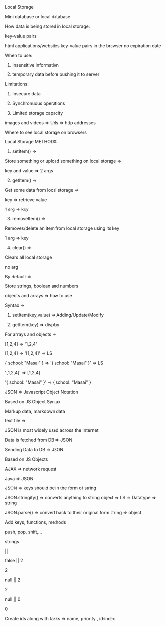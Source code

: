 Local Storage

Mini database or local database

How data is being stored in local storage:

key-value pairs

html applications/websites
key-value pairs in the browser
no expiration date

When to use:

1. Insensitive information

2. temporary data before pushing it to server

Limitations:

1. Insecure data

2. Synchronuous operations

3. Limited storage capacity

images and videos => Urls => http addresses

Where to see local storage on browsers

Local Storage METHODS:

1. setItem() =>

Store something or upload something on local storage =>

key and value => 2 args

2. getItem() =>

Get some data from local storage =>

key => retrieve value

1 arg => key

3. removeItem() =>

Removes/delete an item from local storage using its key

1 arg => key

4. clear() =>

Clears all local storage

no arg

By default =>

Store strings, boolean and numbers

objects and arrays => how to use

Syntax =>

1. setItem(key,value) => Adding/Update/Modify

2. getItem(key) => display

For arrays and objects =>

[1,2,4] => '1,2,4'

[1,2,4] => '[1,2,4]' => LS

{ school: "Masai" } => '{ school: "Masai" }' => LS

'[1,2,4]' => [1,2,4]

'{ school: "Masai" }' => { school: "Masai" }

JSON =>
Javascript Object Notation

Based on JS Object Syntax

Markup data, markdown data

text file =>

JSON is most widely used across the Internet

Data is fetched from DB => JSON

Sending Data to DB => JSON

Based on JS Objects

AJAX => network request

Java => JSON

JSON => keys should be in the form of string

JSON.stringify() => converts anything to string
object => LS => Datatype => string

JSON.parse() => convert back to their original form
string => object

Add keys, functions, methods

push, pop, shift,...

strings

|| 

false || 2

2

null || 2

2

null || 0

0


Create ids along with tasks => name, priority , id:index